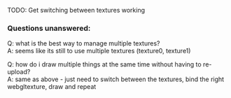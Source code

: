 TODO:
Get switching between textures working


### Questions unanswered:  
Q: what is the best way to manage multiple textures?  
A: seems like its still to use multiple textures (texture0, texture1)  

Q: how do i draw multiple things at the same time without having to re-upload?  
A: same as above - just need to switch between the textures, bind the right webgltexture, draw and repeat